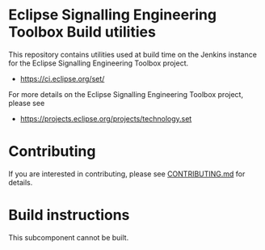 # Eclipse Signalling Engineering Toolbox Build utilities

This repository contains utilities used at build time on the Jenkins instance for the Eclipse Signalling Engineering Toolbox project. 

* https://ci.eclipse.org/set/

For more details on the Eclipse Signalling Engineering Toolbox project, please see

* https://projects.eclipse.org/projects/technology.set

# Contributing

If you are interested in contributing, please see [CONTRIBUTING.md](CONTRIBUTING.md) for details.

# Build instructions

This subcomponent cannot be built.